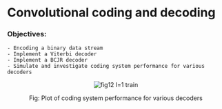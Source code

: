 # Convolutional coding and decoding

### Objectives:
    - Encoding a binary data stream
    - Implement a Viterbi decoder
    - Implement a BCJR decoder
    - Simulate and investigate coding system performance for various decoders
    
<p align="center">
  <img src="https://github.com/user-attachments/assets/2b6a5171-ac7e-457e-9c0c-8de82e099a9d" alt="fig12 l=1 train"/>
</p>
<p align="center">
  Fig: Plot of coding system performance for various decoders
</p>
